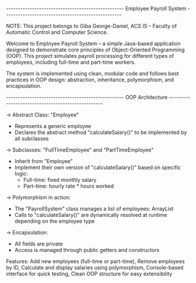 -------------------------------------------------- Employee Payroll System --------------------------------------------------

NOTE: This project belongs to Giba George-Daniel, ACS IS – Faculty of Automatic Control and Computer Science.

Welcome to Employee Payroll System – a simple Java-based application designed to demonstrate core principles of 
Object-Oriented Programming (OOP). This project simulates payroll processing for different types of employees, 
including full-time and part-time workers.

The system is implemented using clean, modular code and follows best practices in OOP design: abstraction, 
inheritance, polymorphism, and encapsulation.

-------------------------------------------------- OOP Architecture --------------------------------------------------

-> Abstract Class: "Employee"
   - Represents a generic employee
   - Declares the abstract method "calculateSalary()" to be implemented by all subclasses

-> Subclasses: "FullTimeEmployee" and "PartTimeEmployee"
   - Inherit from "Employee"
   - Implement their own version of "calculateSalary()" based on specific logic:
       - Full-time: fixed monthly salary
       - Part-time: hourly rate * hours worked

-> Polymorphism in action:
   - The "PayrollSystem" class manages a list of employees: ArrayList<Employee>
   - Calls to "calculateSalary()" are dynamically resolved at runtime depending on the employee type

-> Encapsulation:
   - All fields are private
   - Access is managed through public getters and constructors

Features: Add new employees (full-time or part-time), Remove employees by ID, Calculate and display salaries using polymorphism, 
          Console-based interface for quick testing, Clean OOP structure for easy extensibility

